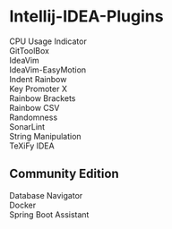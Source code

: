 # Intellij-IDEA-Plugins
CPU Usage Indicator  
GitToolBox  
IdeaVim  
IdeaVim-EasyMotion  
Indent Rainbow  
Key Promoter X  
Rainbow Brackets  
Rainbow CSV  
Randomness  
SonarLint  
String Manipulation  
TeXiFy IDEA
## Community Edition
Database Navigator  
Docker  
Spring Boot Assistant  
